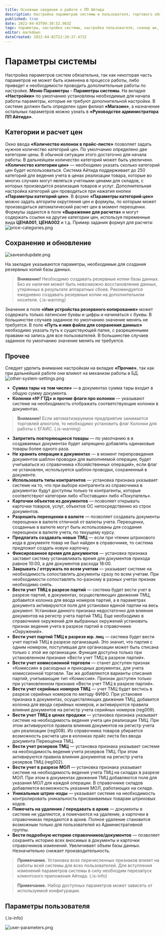 ```yaml
---
title: Основные сведения о работе с ПП Айтида
description: Настройка параметров системы и пользователя, торгового оборудования, сканера штрихкодов
published: true
date: 2022-04-03T09:30:52.983Z
tags: параметры, настройка системы, настройка пользователя, сканер шк, локальное оборудование
editor: markdown
dateCreated: 2022-04-02T22:20:37.473Z
---
```


# Параметры системы

Настройка параметров систем обязательна, так как некоторая часть параметров не может быть изменена в процессе работы, либо приведет к необходимости проводить дополнительные работы по настройке.
**Меню Параметры** – **Параметры системы**.
На вкладке **«Настройки»** по умолчанию установлены необходимые для начала работы параметры, которые не требуют дополнительной настройки. В системе должен быть определен один филиал **«Магазин»**, а назначение остальных параметров можно узнать в **«Руководстве администратора ПП Айтида»**.

## Категории и расчет цен
Окно ввода **«Количество колонок в прайс-листе»** позволяет задать нужное количество категорий цен. По умолчанию определено две категории цены. В обычной ситуации этого достаточно для начала работы. В дальнейшем количество категорий может быть увеличено.
**«Количество категории цен»** — необходимо указать сколько категорий цен будет использоваться. Система Айтида поддерживает до 250 категорий для ведения учета в ценах реализации товара, которые во многих случаях могут являться учетными ценами для складов, с которых производится реализация товаров и услуг.
Дополнительная настройка категорий цен проводиться при нажатия кнопки **«Параметры категорий цен»**. В форме **«Параметры категорий цен»** можно задать алгоритм округления цен и формулы, по которым может производиться автоматический расчет цен в момент переоценки. Формулы задаются в поле **«Выражение для расчета»** и могут содержать ссылки на другие категории цен, используя переменные вида **ЦЕНА001**, **ЦЕНА002** и т.д. Пример задания формул для расчета:
![price-categories.png](/images/quick-start/price-categories.png)

## Сохранение и обновление

![saveandupdate.png](/images/quick-start/saveandupdate.png)

На закладке указываются параметры, необходимые для создания резервных копий базы данных.

> **Внимание!** Необходимо создавать резервные копии базы данных. Без их наличия может быть невозможно восстановление данных, утерянных в результате аппаратных сбоев. Рекомендуется ежедневно создавать резервные копии на дополнительном носителе.
{.is-warning}

Значение в поле **«Имя устройства резервного копирования»** может содержать только латинские буквы и цифры и начинаться с буквы. В большинстве случаев заданное по умолчанию значение менять не требуется. В поле **«Путь и имя файла для сохранения данных»** необходимо указать путь к существующей папке, с разрешенными правами на запись для все пользователей. В большинстве случаев заданное по умолчанию значение менять не требуется.

## Прочее

Следует уделить внимание настройкам на вкладке **«Прочие»**, так как при дальнейшей работе они влияют на механизм работы в БД.
![other-system-settings.png](/images/quick-start/other-system-settings.png)

- **Сумма тары «в том числе»** — в документах сумма тары входит в общую сумму документа.
- **Колонки «№ ГТД» и прочие флаги про колонки** — указывают системе на необходимость отображать соответствующие колонки в документах.

> **Внимание!** Если автоматизируемое предприятие занимается торговлей алкоголя, то необходимо установить флаг Колонки для работы с ЕГАИС.
{.is-warning}

- **Запретить повторяющиеся товары** — по умолчанию в в создаваемых документах будет запрещено добавлять одинаковые товары более одного раза.
- **Не хранить операции в документах** — в момент перепроведения документов шаблон проводки для выполняемой операции, будет учитываться из справочника «Хозяйственных операций», если флаг не установлен, используется шаблон проводки, сохраненный в документе.
- **Использовать типы контрагентов** — установка признака указывает системе на то, что при выборе контрагента из справочника в документах будут доступны только те контрагенты, которые соответствуют категории либо «Поставщик» либо «Покупатель».
- **Карточки объектов из документов** — позволяет открывать карточки товаров, услуг, объектов ОС непосредственно из строк документов.
- **Разрешить переоценки в валюте** — позволяет создавать документы переоценки в валюте отличной от валюты учета. Переоценки, созданные в валюте могут быть использованы для создания переоценок в валюте учета, по текущему курсу.
- **Предлагать создавать новые ТМЦ** — если при чтении штрихового кода в документе товар не был найден в справочнике, то система предложит создать новую карточку.
- **Фиксированное время для документов** — установка признака заставит систему устанавливать время для документов прихода равное 10:00, а для документов расхода 18:00.
- **Закрывать / отгружать по всем учетам** — указывает системе на необходимость сопоставлять документы сразу по всем учетам. При необходимости сопоставлять по-разному в разных учетах признак необходимо снять.
- **Вести учет ТМЦ в разрезе партий** — система будет вести учет в разрезе партий, в документах, осуществляющих движения ТМЦ, добавится колонка для ввода номеров партий, а в параметрах документа активируются поля для установки единой партии на весь документ. Установки данного признака недостаточно для влияния документов на регистр учета партий ТМЦ. Еще необходимо в справочнике окружений для выбранных окружений установить признак ведения учета в разрезе партий в справочнике «Окружений».
- **Вести учет партий ТМЦ в разрезе юр. лиц** — система будет вести учет партий ТМЦ в разрезе организаций. Это значит, что партия с одним номером, поступившая для организации может быть списана только с этой же организации. Функция доступна только при установленном признаке «Вести учет ТМЦ в разрезе партий».
- **Вести учет комиссионной торговли** — станет доступен признак «Комиссия» в расходных и приходных документах, для учета комиссионной торговли. Так же добавляются варианты списания партий, учитывающие тип «Комиссия». Признак доступен только при установленном признаке «Вести учет ТМЦ в разрезе партий».
- **Вести учет серийных номеров ТМЦ** — учет ТМЦ будет вестись в разрезе серийных номеров по методу ФИФО. При установке признака в документах, осуществляющих движения ТМЦ, добавится колонка для ввода серийных номеров, и активируются правила влияния документов на регистр учета серийных номеров (reg009).
- **Вести учет ТМЦ в ценах продажи** — установка признака указывает системе на необходимость ведения учета цен реализации ТМЦ. При этом активируются правила влияния документов на регистр учета цен реализации (reg008). Из справочника товаров убирается возможность расчета цен в колонках прайс листа без ввода документа Переоценка ТМЦ.
- **Вести учет резервов ТМЦ** — установка признака указывает системе на необходимость ведения учета резервов ТМЦ. При этом активируются правила влияния документов на регистр учета резервов ТМЦ (reg002).
- **Вести учет в разрезе МОЛ** — установка признака указывает системе на необходимость ведения учета ТМЦ на складах в разрезе МОЛ. При этом в документах движения ТМЦ добавляются поля для указания МОЛ для каждой операции. В справочнике складов добавляется возможность указания МОЛ, работающих на складе.
- **Уникальные штрих-коды** — указывает системе на необходимость контролировать уникальность присваиваемых товарам штриховых кодов.
- **Помечать на удаление / передавать в архив** — документы в системе не удаляются, а помечаются на удаление, а карточки в справочниках передаются в архив. Полное удаление становится возможным только для пользователей из Административной группы.
- **Вести подробную историю справочников/документов** — позволяет сохранять историю всех вносимых в документы и карточки справочников изменений. Увеличивает объем базы данных. Незначительно снижает производительность.

> **Примечание.** Установка всех перечисленных признаков влияет на работы всей системы для всех пользователей. Для вступления изменений параметров системы в силу необходим перезапуск клиентского приложения Айтида.
{.is-info}

> **Примечание.** Набор доступных параметров может зависеть от используемой конфигурации.



## Параметры пользователя
{.is-info}

![user-parameters.png](/images/quick-start/user-parameters.png)
